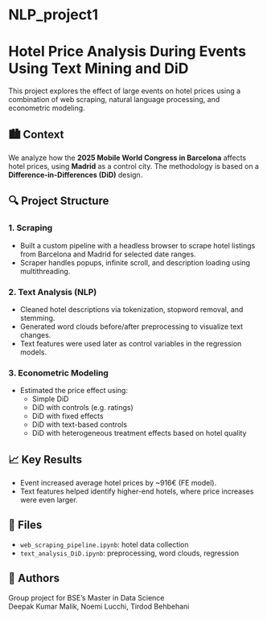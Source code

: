 # NLP_project1

# Hotel Price Analysis During Events Using Text Mining and DiD

This project explores the effect of large events on hotel prices using a combination of web scraping, natural language processing, and econometric modeling.

## 🏙️ Context
We analyze how the **2025 Mobile World Congress in Barcelona** affects hotel prices, using **Madrid** as a control city. The methodology is based on a **Difference-in-Differences (DiD)** design.

## 🔍 Project Structure

### 1. Scraping
- Built a custom pipeline with a headless browser to scrape hotel listings from Barcelona and Madrid for selected date ranges.
- Scraper handles popups, infinite scroll, and description loading using multithreading.

### 2. Text Analysis (NLP)
- Cleaned hotel descriptions via tokenization, stopword removal, and stemming.
- Generated word clouds before/after preprocessing to visualize text changes.
- Text features were used later as control variables in the regression models.

### 3. Econometric Modeling
- Estimated the price effect using:
  - Simple DiD
  - DiD with controls (e.g. ratings)
  - DiD with fixed effects
  - DiD with text-based controls
  - DiD with heterogeneous treatment effects based on hotel quality

## 📈 Key Results
- Event increased average hotel prices by ~916€ (FE model).
- Text features helped identify higher-end hotels, where price increases were even larger.

## 📂 Files
- `web_scraping_pipeline.ipynb`: hotel data collection
- `text_analysis_DiD.ipynb`: preprocessing, word clouds, regression

## 👥 Authors
Group project for BSE’s Master in Data Science  
Deepak Kumar Malik, Noemi Lucchi, Tirdod Behbehani  

